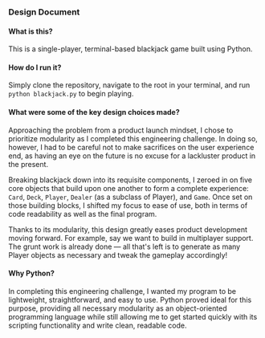 ### Design Document

#### What is this?
This is a single-player, terminal-based blackjack game built using Python.

#### How do I run it?
Simply clone the repository, navigate to the root in your terminal, and run `python blackjack.py` to begin playing.

#### What were some of the key design choices made?
Approaching the problem from a product launch mindset, I chose to prioritize modularity as I completed this engineering challenge. In doing so, however, I had to be careful not to make sacrifices on the user experience end, as having an eye on the future is no excuse for a lackluster product in the present.

Breaking blackjack down into its requisite components, I zeroed in on five core objects that build upon one another to form a complete experience: `Card`, `Deck`, `Player`, `Dealer` (as a subclass of Player), and `Game`. Once set on those building blocks, I shifted my focus to ease of use, both in terms of code readability as well as the final program.

Thanks to its modularity, this design greatly eases product development moving forward. For example, say we want to build in multiplayer support. The grunt work is already done — all that's left is to generate as many Player objects as necessary and tweak the gameplay accordingly!

#### Why Python?
In completing this engineering challenge, I wanted my program to be lightweight, straightforward, and easy to use. Python proved ideal for this purpose, providing all necessary modularity as an object-oriented programming language while still allowing me to get started quickly with its scripting functionality and write clean, readable code.
